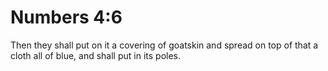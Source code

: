 # Numbers 4:6

Then they shall put on it a covering of goatskin and spread on top of that a cloth all of blue, and shall put in its poles.
